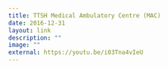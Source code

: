 ```yaml
---
title: TTSH Medical Ambulatory Centre (MAC)
date: 2016-12-31
layout: link
description: ""
image: ""
external: https://youtu.be/i03Tna4vIeU
---
```

